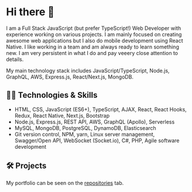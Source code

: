# Hi there 👋

I am a Full Stack JavaScript (but prefer TypeScript!) Web Developer with experience working on various projects. I am mainly focused on creating awesome web applications but I also do mobile development using React Native. I like working in a team and am always ready to learn something new. I am very persistent in what I do and pay veeery close attention to details.

My main technology stack includes JavaScript/TypeScript, Node.js, GraphQL, AWS, Express.js, React/Next.js, MongoDB.

## 👨‍💻 Technologies & Skills

- HTML, CSS, JavaScript (ES6+), TypeScript, AJAX, React, React Hooks, Redux, React Native, Next.js, Bootstrap
- Node.js, Express.js, REST API, AWS, GraphQL (Apollo), Serverless
- MySQL, MongoDB, PostgreSQL, DynamoDB, Elasticsearch
- Git version control, NPM, yarn, Linux server management, Swagger/Open API, WebSocket (Socket.io), C#, PHP, Agile software development

## 🛠️ Projects

My portfolio can be seen on the [repositories](https://github.com/fifi98?tab=repositories) tab.
